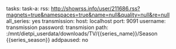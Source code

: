 tasks:
  task-a:
    rss: http://showrss.info/user/211686.rss?magnets=true&namespaces=true&name=null&quality=null&re=null
    all_series: yes
    transmission:
      host: localhost
      port: 9091
      username: transmission
      password: transmision
      path: :/mnt/dietpi_userdata/downloads/TV/{{series_name}}/Season {{series_season}}
      addpaused: no